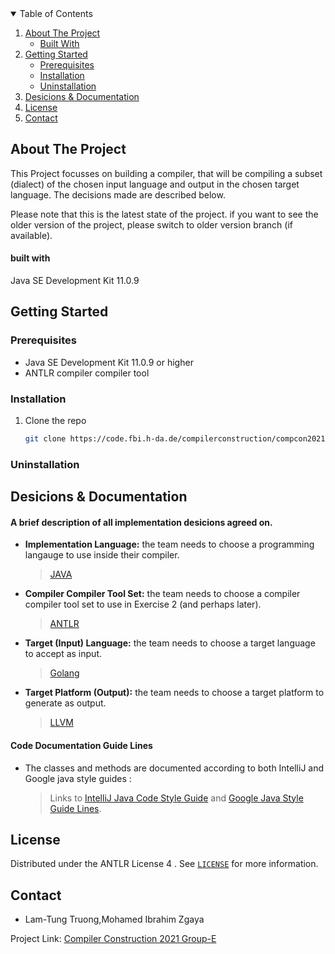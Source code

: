<!-- TABLE OF CONTENTS -->

<details open="open">
  <summary>Table of Contents</summary>
  <ol>
    <li>
      <a href="#about-the-project">About The Project</a>
      <ul>
        <li><a href="#built-with">Built With</a></li>
      </ul>
    </li>
    <li>
      <a href="#getting-started">Getting Started</a>
      <ul>
        <li><a href="#prerequisites">Prerequisites</a></li>
        <li><a href="#installation">Installation</a></li>
        <li><a href="#uninstallation">Uninstallation</a></li>
      </ul>
    </li>
    <li><a href="#Desicions & Documentation">Desicions & Documentation</a></li>
    <li><a href="#license">License</a></li>
    <li><a href="#contact">Contact</a></li>
  </ol>
</details>



<!-- ABOUT THE PROJECT -->

## About The Project

This Project focusses on building a compiler, that will be compiling a subset (dialect) of the chosen input language and output in the chosen target language. The decisions made are described below. 

Please note that this is the latest state of the project. if you want to see the older version of the project, please switch to older version branch (if available).

<!-- BUILT WITH -->

#### built with

Java SE Development Kit 11.0.9

<!-- GETTING STARTED -->

## Getting Started

<!--  prerequisites --> 

### Prerequisites

- Java SE Development Kit 11.0.9 or higher
- ANTLR compiler compiler tool


<!-- INSTALLATION -->

### Installation

1. Clone the repo
   ```bash
   git clone https://code.fbi.h-da.de/compilerconstruction/compcon2021/X-Raster-E.git
   ```

### Uninstallation

<!-- DOCUMENTATION -->

## Desicions & Documentation
#### A brief description of all implementation desicions agreed on.

- **Implementation Language:** the team needs to choose a programming langauge to use inside their compiler.
	
	>[JAVA](https://www.java.com/en/)
	
- **Compiler Compiler Tool Set:** the team needs to choose a compiler compiler tool set to use in Exercise 2 (and perhaps later).
	
	>[ANTLR](https://www.antlr.org/)
	
- **Target (Input) Language:** the team needs to choose a target language to accept as input.
	
	>[Golang](https://www.golang.org/)

- **Target Platform (Output):** the team needs to choose a target platform to generate as output.
	
	>[LLVM](https://www.llvm.org/)



#### Code Documentation Guide Lines

- The classes and methods are documented according to both IntelliJ and Google java style guides :
  
  >Links to [IntelliJ Java Code Style Guide](https://www.jetbrains.com/help/idea/code-style-java.html) and [Google Java Style Guide Lines](https://google.github.io/styleguide/javaguide.html).

<!-- LICENSE -->

## License

Distributed under the ANTLR License 4 . See [`LICENSE`](https://code.fbi.h-da.de/compilerconstruction/compcon2021/X-Raster-E/-/blob/master/LICENSE) for more information.


<!-- CONTACT -->
## Contact

  - Lam-Tung Truong,Mohamed Ibrahim Zgaya
  


Project Link: [Compiler Construction 2021 Group-E](https://code.fbi.h-da.de/compilerconstruction/compcon2021/X-Raster-E)


